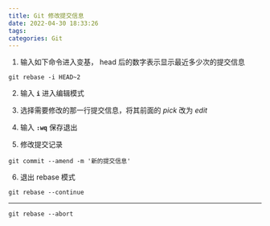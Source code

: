 ```yaml
---
title: Git 修改提交信息
date: 2022-04-30 18:33:26
tags:
categories: Git
---
```

 
1. 输入如下命令进入变基， head 后的数字表示显示最近多少次的提交信息
```
git rebase -i HEAD~2 
```

<!--more-->

2. 输入 **`i`** 进入编辑模式

3. 选择需要修改的那一行提交信息，将其前面的 *pick* 改为 *edit*

4. 输入 **`:wq`** 保存退出

5. 修改提交记录
```
git commit --amend -m '新的提交信息'
``` 

6. 退出 rebase 模式
```
git rebase --continue
``` 

---

 `git rebase --abort`

